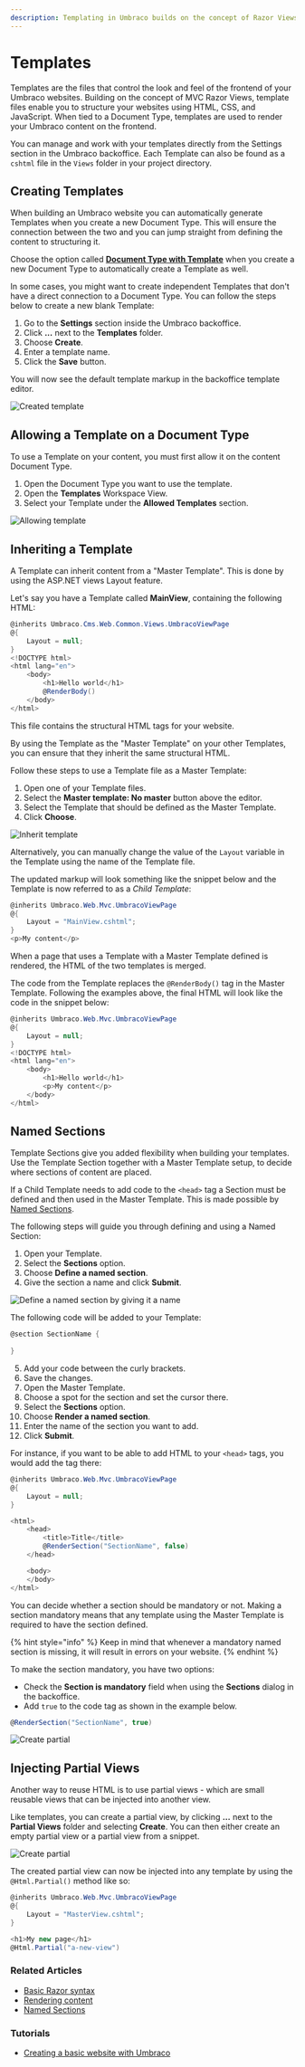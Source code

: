 ```yaml
---
description: Templating in Umbraco builds on the concept of Razor Views from ASP.NET MVC.
---
```


# Templates

Templates are the files that control the look and feel of the frontend of your Umbraco websites. Building on the concept of MVC Razor Views, template files enable you to structure your websites using HTML, CSS, and JavaScript. When tied to a Document Type, templates are used to render your Umbraco content on the frontend.

You can manage and work with your templates directly from the Settings section in the Umbraco backoffice. Each Template can also be found as a `cshtml` file in the `Views` folder in your project directory.

## Creating Templates

When building an Umbraco website you can automatically generate Templates when you create a new Document Type. This will ensure the connection between the two and you can jump straight from defining the content to structuring it.

Choose the option called **[Document Type with Template](../../data/defining-content/README.md)** when you create a new Document Type to automatically create a Template as well.

In some cases, you might want to create independent Templates that don't have a direct connection to a Document Type. You can follow the steps below to create a new blank Template:

1. Go to the **Settings** section inside the Umbraco backoffice.
2. Click **...** next to the **Templates** folder.
3. Choose **Create**.
4. Enter a template name.
5. Click the **Save** button.

You will now see the default template markup in the backoffice template editor.

![Created template](images/create-template.png)

## Allowing a Template on a Document Type

To use a Template on your content, you must first allow it on the content Document Type.

1. Open the Document Type you want to use the template.
2. Open the **Templates** Workspace View.
3. Select your Template under the **Allowed Templates** section.

![Allowing template](images/allow-template.png)

## Inheriting a Template

A Template can inherit content from a "Master Template". This is done by using the ASP.NET views Layout feature.

Let's say you have a Template called **MainView**, containing the following HTML:

```csharp
@inherits Umbraco.Cms.Web.Common.Views.UmbracoViewPage
@{
    Layout = null;
}
<!DOCTYPE html>
<html lang="en">
    <body>
        <h1>Hello world</h1>
        @RenderBody()
    </body>
</html>
```

This file contains the structural HTML tags for your website.

By using the Template as the "Master Template" on your other Templates, you can ensure that they inherit the same structural HTML.

Follow these steps to use a Template file as a Master Template:

1. Open one of your Template files.
2. Select the **Master template: No master** button above the editor.
3. Select the Template that should be defined as the Master Template.
4. Click **Choose**.

![Inherit template](images/inherit-template.png)

Alternatively, you can manually change the value of the `Layout` variable in the Template using the name of the Template file.

The updated markup will look something like the snippet below and the Template is now referred to as a *Child Template*:

```csharp
@inherits Umbraco.Web.Mvc.UmbracoViewPage
@{
    Layout = "MainView.cshtml";
}
<p>My content</p>
```

When a page that uses a Template with a Master Template defined is rendered, the HTML of the two templates is merged.

The code from the Template replaces the `@RenderBody()` tag in the Master Template. Following the examples above, the final HTML will look like the code in the snippet below:

```csharp
@inherits Umbraco.Web.Mvc.UmbracoViewPage
@{
    Layout = null;
}
<!DOCTYPE html>
<html lang="en">
    <body>
        <h1>Hello world</h1>
        <p>My content</p>
    </body>
</html>
```

## Named Sections

Template Sections give you added flexibility when building your templates. Use the Template Section together with a Master Template setup, to decide where sections of content are placed.

If a Child Template needs to add code to the `<head>` tag a Section must be defined and then used in the Master Template. This is made possible by [Named Sections](https://www.youtube.com/watch?v=lrnJwglbGUA).

The following steps will guide you through defining and using a Named Section:

1. Open your Template.
2. Select the **Sections** option.
3. Choose **Define a named section**.
4. Give the section a name and click **Submit**.

![Define a named section by giving it a name](images/defined-named-section.png)

The following code will be added to your Template:

```csharp
@section SectionName {
    
}
```

5. Add your code between the curly brackets.
6. Save the changes.
7. Open the Master Template.
8. Choose a spot for the section and set the cursor there.
9. Select the **Sections** option.
10. Choose **Render a named section**.
11. Enter the name of the section you want to add.
12. Click **Submit**.

For instance, if you want to be able to add HTML to your `<head>` tags, you would add the tag there:

```csharp
@inherits Umbraco.Web.Mvc.UmbracoViewPage
@{
    Layout = null;
}

<html>
    <head>
        <title>Title</title>
        @RenderSection("SectionName", false)
    </head>

    <body>
    </body>
</html>
```

You can decide whether a section should be mandatory or not. Making a section mandatory means that any template using the Master Template is required to have the section defined.

{% hint style="info" %}
Keep in mind that whenever a mandatory named section is missing, it will result in errors on your website.
{% endhint %}

To make the section mandatory, you have two options:

* Check the **Section is mandatory** field when using the **Sections** dialog in the backoffice.
* Add `true` to the code tag as shown in the example below.

```csharp
@RenderSection("SectionName", true)
```

![Create partial](images/render-named-section-mandatory.png)

## Injecting Partial Views

Another way to reuse HTML is to use partial views - which are small reusable views that can be injected into another view.

Like templates, you can create a partial view, by clicking **...** next to the **Partial Views** folder and selecting **Create**. You can then either create an empty partial view or a partial view from a snippet.

![Create partial](images/create-partial.png)

The created partial view can now be injected into any template by using the `@Html.Partial()` method like so:

```csharp
@inherits Umbraco.Web.Mvc.UmbracoViewPage
@{
    Layout = "MasterView.cshtml";
}

<h1>My new page</h1>
@Html.Partial("a-new-view")
```

### Related Articles

* [Basic Razor syntax](basic-razor-syntax.md)
* [Rendering content](../rendering-content.md)
* [Named Sections](named-sections.md)

### Tutorials

* [Creating a basic website with Umbraco](../../../tutorials/creating-a-basic-website/)
